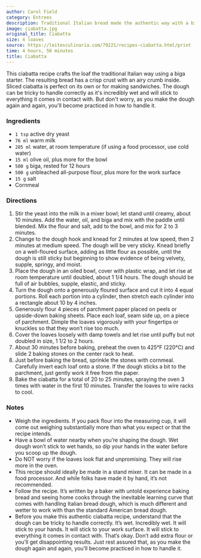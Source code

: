 ```yaml
---
author: Carol Field
category: Entrees
description: Traditional Italian bread made the authentic way with a biga, or starter.
image: ciabatta.jpg
original_title: Ciabatta
size: 4 loaves
source: https://leitesculinaria.com/79221/recipes-ciabatta.html/print
time: 4 hours, 50 minutes
title: Ciabatta
---
```


This ciabatta recipe crafts the loaf the traditional Italian way using a biga starter. The resulting bread has a crisp crust with an airy crumb inside. Sliced ciabatta is perfect on its own or for making sandwiches. The dough can be tricky to handle correctly as it's incredibly wet and will stick to everything it comes in contact with. But don't worry, as you make the dough again and again, you'll become practiced in how to handle it.

### Ingredients

* `1 tsp` active dry yeast
* `76 ml` warm milk
* `285 ml` water, at room temperature (if using a food processor, use cold water)
* `15 ml` olive oil, plus more for the bowl
* `500 g` biga, rested for 12 hours
* `500 g` unbleached all-purpose flour, plus more for the work surface
* `15 g` salt
* Cornmeal

### Directions

1. Stir the yeast into the milk in a mixer bowl; let stand until creamy, about 10 minutes. Add the water, oil, and biga and mix with the paddle until blended. Mix the flour and salt, add to the bowl, and mix for 2 to 3 minutes. 
2. Change to the dough hook and knead for 2 minutes at low speed, then 2 minutes at medium speed. The dough will be very sticky. Knead briefly on a well-floured surface, adding as little flour as possible, until the dough is still sticky but beginning to show evidence of being velvety, supple, springy, and moist.
3. Place the dough in an oiled bowl, cover with plastic wrap, and let rise at room temperature until doubled, about 1 1/4 hours. The dough should be full of air bubbles, supple, elastic, and sticky.
4. Turn the dough onto a generously floured surface and cut it into 4 equal portions. Roll each portion into a cylinder, then stretch each cylinder into a rectangle about 10 by 4 inches.
5. Generously flour 4 pieces of parchment paper placed on peels or upside-down baking sheets. Place each loaf, seam side up, on a piece of parchment. Dimple the loaves vigorously with your fingertips or knuckles so that they won’t rise too much.
6. Cover the loaves loosely with damp towels and let rise until puffy but not doubled in size, 1 1/2 to 2 hours.
7. About 30 minutes before baking, preheat the oven to 425°F (220°C) and slide 2 baking stones on the center rack to heat.
8. Just before baking the bread, sprinkle the stones with cornmeal. Carefully invert each loaf onto a stone. If the dough sticks a bit to the parchment, just gently work it free from the paper.
9. Bake the ciabatta for a total of 20 to 25 minutes, spraying the oven 3 times with water in the first 10 minutes. Transfer the loaves to wire racks to cool.

### Notes

* Weigh the ingredients. If you pack flour into the measuring cup, it will come out weighing substantially more than what you expect or that the recipe intends.
* Have a bowl of water nearby when you’re shaping the dough. Wet dough won’t stick to wet hands, so dip your hands in the water before you scoop up the dough.
* Do NOT worry if the loaves look flat and unpromising. They will rise more in the oven.
* This recipe should ideally be made in a stand mixer. It can be made in a food processor. And while folks have made it by hand, it’s not recommended.
* Follow the recipe. It’s written by a baker with untold experience baking bread and seeing home cooks through the inevitable learning curve that comes with handling Italian bread dough, which is much different and wetter to work with than the standard American bread dough.
* Before you make this authentic ciabatta recipe, understand that the dough can be tricky to handle correctly. It’s wet. Incredibly wet. It will stick to your hands. It will stick to your work surface. It will stick to everything it comes in contact with. That’s okay. Don’t add extra flour or you’ll get disappointing results. Just rest assured that, as you make the dough again and again, you’ll become practiced in how to handle it.